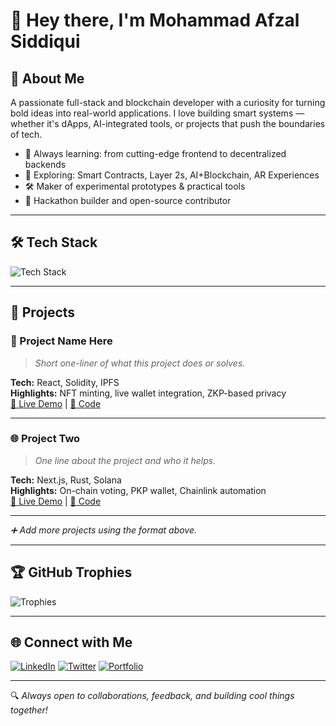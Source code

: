 # 👋 Hey there, I'm Mohammad Afzal Siddiqui

## 🚀 About Me
A passionate full-stack and blockchain developer with a curiosity for turning bold ideas into real-world applications. I love building smart systems — whether it's dApps, AI-integrated tools, or projects that push the boundaries of tech.

- 🧠 Always learning: from cutting-edge frontend to decentralized backends
- 🔬 Exploring: Smart Contracts, Layer 2s, AI+Blockchain, AR Experiences
- 🛠️ Maker of experimental prototypes & practical tools
- 🧩 Hackathon builder and open-source contributor

---

## 🛠️ Tech Stack

![Tech Stack](https://skillicons.dev/icons?i=js,react,nextjs,java,solidity,rust,git)

---

## 🧩 Projects

### 🚀 Project Name Here
> *Short one-liner of what this project does or solves.*

**Tech:** React, Solidity, IPFS  
**Highlights:** NFT minting, live wallet integration, ZKP-based privacy  
[🔗 Live Demo](#) | [📂 Code](#)

---

### 🌐 Project Two
> *One line about the project and who it helps.*

**Tech:** Next.js, Rust, Solana  
**Highlights:** On-chain voting, PKP wallet, Chainlink automation  
[🔗 Live Demo](#) | [📂 Code](#)

---

*➕ Add more projects using the format above.*

---


## 🏆 GitHub Trophies

![Trophies](https://github-profile-trophy.vercel.app/?username=yourusername&theme=dracula)

---

## 🌐 Connect with Me

[![LinkedIn](https://img.shields.io/badge/LinkedIn-blue?style=for-the-badge&logo=linkedin)](https://www.linkedin.com/in/mdafzalsiddiqui/)
[![Twitter](https://img.shields.io/badge/Twitter-black?style=for-the-badge&logo=twitter)](https://x.com/afzaltwtss)
[![Portfolio](https://img.shields.io/badge/Portfolio-orange?style=for-the-badge&logo=web)](your-link-here)

---

🔍 *Always open to collaborations, feedback, and building cool things together!*

